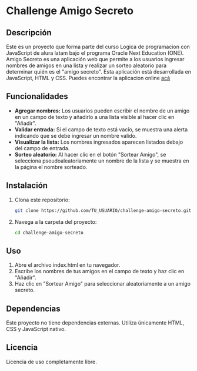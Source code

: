 # Challenge Amigo Secreto

## Descripción

Este es un proyecto que forma parte del curso Logica de programacion con JavaScript de alura latam bajo el programa Oracle Next Education (ONE). 
 Amigo Secreto es una aplicación web que permite a los usuarios ingresar nombres de amigos en una lista y realizar un sorteo aleatorio para determinar quién es el "amigo secreto". Esta aplicación está desarrollada en JavaScript, HTML y CSS.
 Puedes encontrar la aplicacion online [acá]()
## Funcionalidades

- **Agregar nombres:** Los usuarios pueden escribir el nombre de un amigo en un campo de texto y añadirlo a una lista visible al hacer clic en "Añadir".
- **Validar entrada:** Si el campo de texto está vacío, se muestra una alerta indicando que se debe ingresar un nombre valido.
- **Visualizar la lista:** Los nombres ingresados aparecen listados debajo del campo de entrada.
- **Sorteo aleatorio:** Al hacer clic en el botón "Sortear Amigo", se selecciona pseudoaleatoriamente un nombre de la lista y se muestra en la página el nombre sorteado. 

## Instalación

1. Clona este repositorio:

   ```bash
   git clone https://github.com/TU_USUARIO/challenge-amigo-secreto.git

2. Navega a la carpeta del proyecto:

   ```bash
   cd challenge-amigo-secreto

## Uso

1. Abre el archivo index.html en tu navegador.
2. Escribe los nombres de tus amigos en el campo de texto y haz clic en "Añadir".
3. Haz clic en "Sortear Amigo" para seleccionar aleatoriamente a un amigo secreto.

## Dependencias

Este proyecto no tiene dependencias externas. Utiliza únicamente HTML, CSS y JavaScript nativo.

## Licencia
Licencia de uso completamente libre.